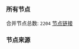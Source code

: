 ### 所有节点
合并节点总数: `2204`
[节点链接](https://raw.githubusercontent.com/rzhy1/11/master/sub/sub_merge_base64.txt)

### 节点来源